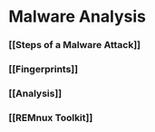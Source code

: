 # Malware Analysis
### [[Steps of a Malware Attack]]
### [[Fingerprints]]
### [[Analysis]]
### [[REMnux Toolkit]]